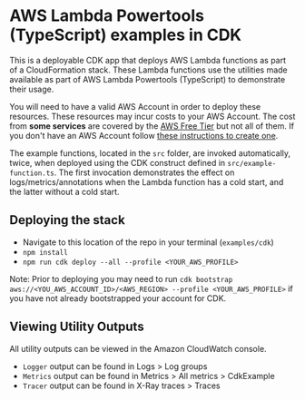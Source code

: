 # AWS Lambda Powertools (TypeScript) examples in CDK

This is a deployable CDK app that deploys AWS Lambda functions as part of a CloudFormation stack. These Lambda functions use the utilities made available as part of AWS Lambda Powertools (TypeScript) to demonstrate their usage.

You will need to have a valid AWS Account in order to deploy these resources. These resources may incur costs to your AWS Account. The cost from **some services** are covered by the [AWS Free Tier](https://aws.amazon.com/free/?all-free-tier.sort-by=item.additionalFields.SortRank&all-free-tier.sort-order=asc&awsf.Free%20Tier%20Types=*all&awsf.Free%20Tier%20Categories=*all) but not all of them. If you don't have an AWS Account follow [these instructions to create one](https://aws.amazon.com/premiumsupport/knowledge-center/create-and-activate-aws-account/).

The example functions, located in the `src` folder, are invoked automatically, twice, when deployed using the CDK construct defined in `src/example-function.ts`. The first invocation demonstrates the effect on logs/metrics/annotations when the Lambda function has a cold start, and the latter without a cold start.

## Deploying the stack

 * Navigate to this location of the repo in your terminal (`examples/cdk`)
 * `npm install`
 * `npm run cdk deploy --all --profile <YOUR_AWS_PROFILE>`

Note: Prior to deploying you may need to run `cdk bootstrap aws://<YOU_AWS_ACCOUNT_ID>/<AWS_REGION> --profile <YOUR_AWS_PROFILE>` if you have not already bootstrapped your account for CDK.

## Viewing Utility Outputs

All utility outputs can be viewed in the Amazon CloudWatch console.

 * `Logger` output can be found in Logs > Log groups
 * `Metrics` output can be found in Metrics > All metrics > CdkExample
 * `Tracer` output can be found in  X-Ray traces > Traces
